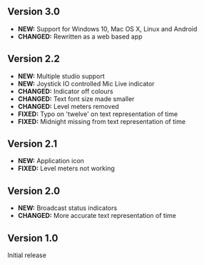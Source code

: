 Version 3.0
-----------
* **NEW:** Support for Windows 10, Mac OS X, Linux and Android
* **CHANGED:** Rewritten as a web based app

Version 2.2
-----------
* **NEW:** Multiple studio support
* **NEW:** Joystick IO controlled Mic Live indicator
* **CHANGED:** Indicator off colours
* **CHANGED:** Text font size made smaller
* **CHANGED:** Level meters removed
* **FIXED:** Typo on 'twelve' on text representation of time
* **FIXED:** Midnight missing from text representation of time

Version 2.1
-----------
* **NEW:** Application icon
* **FIXED:** Level meters not working

Version 2.0
-----------
* **NEW:** Broadcast status indicators
* **CHANGED:** More accurate text representation of time

Version 1.0
-----------
Initial release